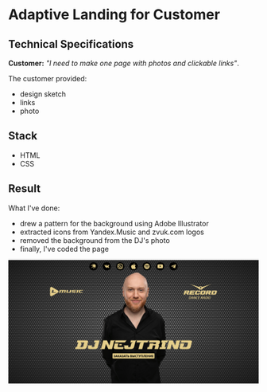 # Adaptive Landing for Customer

## Technical Specifications

**Customer:** *"I need to make one page with photos and clickable links"*.

The customer provided:

- design sketch
- links
- photo

## Stack

- HTML
- CSS

## Result

What I've done:

- drew a pattern for the background using Adobe Illustrator
- extracted icons from Yandex.Music and zvuk.com logos
- removed the background from the DJ's photo
- finally, I've coded the page

![index.html](index.png)